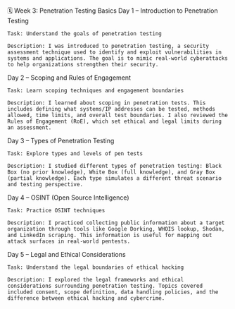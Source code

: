 🗓️ Week 3: Penetration Testing Basics
Day 1 – Introduction to Penetration Testing

    Task: Understand the goals of penetration testing

    Description: I was introduced to penetration testing, a security assessment technique used to identify and exploit vulnerabilities in systems and applications. The goal is to mimic real-world cyberattacks to help organizations strengthen their security.

Day 2 – Scoping and Rules of Engagement

    Task: Learn scoping techniques and engagement boundaries

    Description: I learned about scoping in penetration tests. This includes defining what systems/IP addresses can be tested, methods allowed, time limits, and overall test boundaries. I also reviewed the Rules of Engagement (RoE), which set ethical and legal limits during an assessment.

Day 3 – Types of Penetration Testing

    Task: Explore types and levels of pen tests

    Description: I studied different types of penetration testing: Black Box (no prior knowledge), White Box (full knowledge), and Gray Box (partial knowledge). Each type simulates a different threat scenario and testing perspective.

Day 4 – OSINT (Open Source Intelligence)

    Task: Practice OSINT techniques

    Description: I practiced collecting public information about a target organization through tools like Google Dorking, WHOIS lookup, Shodan, and LinkedIn scraping. This information is useful for mapping out attack surfaces in real-world pentests.

Day 5 – Legal and Ethical Considerations

    Task: Understand the legal boundaries of ethical hacking

    Description: I explored the legal frameworks and ethical considerations surrounding penetration testing. Topics covered included consent, scope definition, data handling policies, and the difference between ethical hacking and cybercrime.
